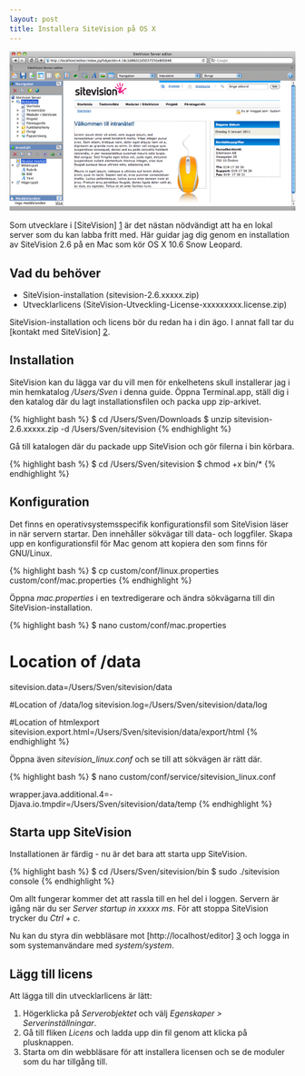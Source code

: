 ```yaml
---
layout: post
title: Installera SiteVision på OS X
---
```

![](/images/sitevision.png)

Som utvecklare i [SiteVision] [1] är det nästan nödvändigt att ha en lokal server som du kan labba fritt med. Här guidar jag dig genom en installation av SiteVision 2.6 på en Mac som kör OS X 10.6 Snow Leopard.

## Vad du behöver

* SiteVision-installation (sitevision-2.6.xxxxx.zip)
* Utvecklarlicens (SiteVision-Utveckling-License-xxxxxxxxx.license.zip)

SiteVision-installation och licens bör du redan ha i din ägo. I annat fall tar du [kontakt med SiteVision] [2].

## Installation

SiteVision kan du lägga var du vill men för enkelhetens skull installerar jag i min hemkatalog _/Users/Sven_ i denna guide. Öppna Terminal.app, ställ dig i den katalog där du lagt installationsfilen och packa upp zip-arkivet.

{% highlight bash %}
$ cd /Users/Sven/Downloads
$ unzip sitevision-2.6.xxxxx.zip -d /Users/Sven/sitevision
{% endhighlight %}

Gå till katalogen där du packade upp SiteVision och gör filerna i bin körbara.

{% highlight bash %}
$ cd /Users/Sven/sitevision
$ chmod +x bin/*
{% endhighlight %}

## Konfiguration

Det finns en operativsystemsspecifik konfigurationsfil som SiteVision läser in när servern startar. Den innehåller sökvägar till data- och loggfiler. Skapa upp en konfigurationsfil för Mac genom att kopiera den som finns för GNU/Linux.

{% highlight bash %}
$ cp custom/conf/linux.properties custom/conf/mac.properties
{% endhighlight %}

Öppna _mac.properties_ i en textredigerare och ändra sökvägarna till din SiteVision-installation.

{% highlight bash %}
$ nano custom/conf/mac.properties

# Location of /data
sitevision.data=/Users/Sven/sitevision/data

#Location of /data/log
sitevision.log=/Users/Sven/sitevision/data/log

#Location of  htmlexport
sitevision.export.html=/Users/Sven/sitevision/data/export/html
{% endhighlight %}

Öppna även *sitevision_linux.conf* och se till att sökvägen är rätt där.

{% highlight bash %}
$ nano custom/conf/service/sitevision_linux.conf

wrapper.java.additional.4=-Djava.io.tmpdir=/Users/Sven/sitevision/data/temp
{% endhighlight %}

## Starta upp SiteVision

Installationen är färdig - nu är det bara att starta upp SiteVision.

{% highlight bash %}
$ cd /Users/Sven/sitevision/bin
$ sudo ./sitevision console
{% endhighlight %}

Om allt fungerar kommer det att rassla till en hel del i loggen. Servern är igång när du ser _Server startup in xxxxx ms_. För att stoppa SiteVision trycker du _Ctrl + c_.

Nu kan du styra din webbläsare mot [http://localhost/editor] [3] och logga in som systemanvändare med _system/system_.

## Lägg till licens

Att lägga till din utvecklarlicens är lätt:

1. Högerklicka på _Serverobjektet_ och välj _Egenskaper > Serverinställningar_.
2. Gå till fliken _Licens_ och ladda upp din fil genom att klicka på plusknappen.
3. Starta om din webbläsare för att installera licensen och se de moduler som du har tillgång till.

[1]: http://www.sitevision.se
[2]: http://sitevision.se/Om-foretaget/Kontakta-oss.html
[3]: http://localhost/editor
